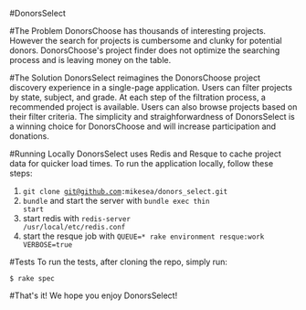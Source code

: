 #DonorsSelect

#The Problem
DonorsChoose has thousands of interesting projects. However the search for projects is cumbersome and clunky for potential donors. DonorsChoose's project finder does not optimize the searching process and is leaving money on the table.

#The Solution
DonorsSelect reimagines the DonorsChoose project discovery experience in a single-page application. Users can filter projects by state, subject, and grade. At each step of the filtration process, a recommended project is available. Users can also browse projects based on their filter criteria. The simplicity and straighforwardness of DonorsSelect is a winning choice for DonorsChoose and will increase participation and donations.

#Running Locally
DonorsSelect uses Redis and Resque to cache project data for quicker load times. To run the application locally, follow these steps:

1. <code>git clone git@github.com:mikesea/donors_select.git</code>
2. <code>bundle</code> and start the server with <code>bundle exec thin start</code>
3. start redis with <code>redis-server /usr/local/etc/redis.conf</code>
4. start the resque job with <code>QUEUE=* rake environment resque:work VERBOSE=true</code>

#Tests
To run the tests, after cloning the repo, simply run:
```
$ rake spec
```

#That's it!
We hope you enjoy DonorsSelect!

